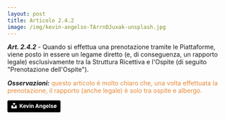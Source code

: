 ```yaml
---
layout: post
title: Articolo 2.4.2
image: /img/kevin-angelso-TArrnDJuxak-unsplash.jpg
---
```


***Art. 2.4.2*** - Quando si effettua una prenotazione tramite le Piattaforme, viene posto in essere un legame
diretto (e, di conseguenza, un rapporto legale) esclusivamente tra la Struttura Ricettiva e l'Ospite (di
seguito "Prenotazione dell'Ospite").

***Osservazioni:*** <span style="color:#e78a37">questo articolo è molto chiaro che, una volta effettuata la prenotazione, il rapporto
(anche legale) è solo tra ospite e albergo.</span>


<a style="background-color:black;color:white;text-decoration:none;padding:4px 6px;font-family:-apple-system, BlinkMacSystemFont, &quot;San Francisco&quot;, &quot;Helvetica Neue&quot;, Helvetica, Ubuntu, Roboto, Noto, &quot;Segoe UI&quot;, Arial, sans-serif;font-size:12px;font-weight:bold;line-height:1.2;display:inline-block;border-radius:3px" href="https://unsplash.com/@kevinangelsoe?utm_medium=referral&amp;utm_campaign=photographer-credit&amp;utm_content=creditBadge" target="_blank" rel="noopener noreferrer" title="Download free do whatever you want high-resolution photos from Kevin Angelsø"><span style="display:inline-block;padding:2px 3px"><svg xmlns="http://www.w3.org/2000/svg" style="height:12px;width:auto;position:relative;vertical-align:middle;top:-2px;fill:white" viewBox="0 0 32 32"><title>unsplash-logo</title><path d="M10 9V0h12v9H10zm12 5h10v18H0V14h10v9h12v-9z"></path></svg></span><span style="display:inline-block;padding:2px 3px">Kevin Angelsø</span></a>